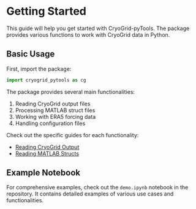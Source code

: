 # Getting Started

This guide will help you get started with CryoGrid-pyTools. The package provides various functions to work with CryoGrid data in Python.

## Basic Usage

First, import the package:

```python
import cryogrid_pytools as cg
```

The package provides several main functionalities:

1. Reading CryoGrid output files
2. Processing MATLAB struct files
3. Working with ERA5 forcing data
4. Handling configuration files

Check out the specific guides for each functionality:

- [Reading CryoGrid Output](usage/reading-output.md)
- [Reading MATLAB Structs](usage/reading-matlab.md)

## Example Notebook

For comprehensive examples, check out the `demo.ipynb` notebook in the repository. It contains detailed examples of various use cases and functionalities.

